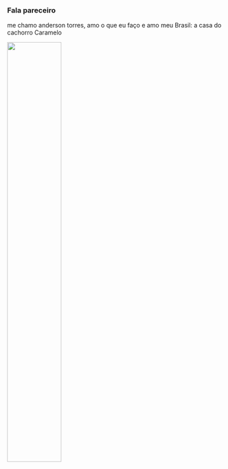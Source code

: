 ### Fala pareceiro
me chamo anderson torres, amo o que eu faço e amo meu Brasil: a casa do cachorro Caramelo


[<img src="[https://github.com/atorresbr/atorresbr/blob/main/img/mandelao.v2.png](https://github.com/atorresbr/atorresbr/blob/main/img/mandelao.v2.png)" width="50%">](https://youtu.be/y640pZQVCmI?si=xGL95aAyIwsEHrFj "SÓ TOCA MANDELÃO !")
